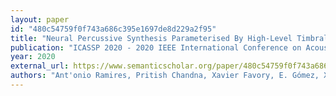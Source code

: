 ```yaml
---
layout: paper
id: "480c54759f0f743a686c395e1697de8d229a2f95"
title: "Neural Percussive Synthesis Parameterised By High-Level Timbral Features"
publication: "ICASSP 2020 - 2020 IEEE International Conference on Acoustics, Speech and Signal Processing (ICASSP)"
year: 2020
external_url: https://www.semanticscholar.org/paper/480c54759f0f743a686c395e1697de8d229a2f95
authors: "Ant'onio Ramires, Pritish Chandna, Xavier Favory, E. Gómez, X. Serra"
---
```

